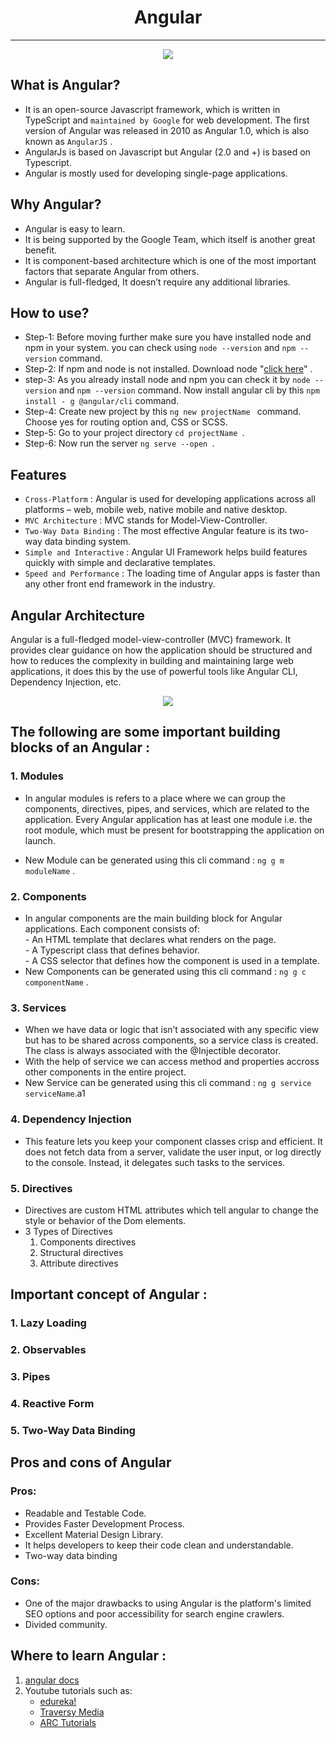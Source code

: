 <h1 align="center"> Angular
</h1>

<hr>

<p align="center">
  <img  src="https://nx.dev/documentation/latest/shared/angular-logo.png">
</p>

## What is Angular?

- It is an open-source Javascript framework, which is written in TypeScript and `maintained by Google` for web development. The first version of Angular was released in 2010 as Angular 1.0, which is also known as `AngularJS` .
- AngularJs is based on Javascript but Angular (2.0 and +) is based on Typescript.
- Angular is mostly used for developing single-page applications.

## Why Angular?

- Angular is easy to learn.
- It is being supported by the Google Team, which itself is another great benefit.
- It is component-based architecture which is one of the most important factors that separate Angular from others.
- Angular is full-fledged, It doesn’t require any additional libraries.

## How to use?

- Step-1: Before moving further make sure you have installed node and npm in your system. you can check using `node --version` and `npm --version` command.
- Step-2: If npm and node is not installed. Download node "[click here](https://nodejs.org/en/download/)" .
- step-3: As you already install node and npm you can check it by `node --version` and `npm --version` command. Now install angular cli by this `npm install - g @angular/cli` command.
- Step-4: Create new project by this `ng new projectName ` command. Choose yes for routing option and, CSS or SCSS.
- Step-5: Go to your project directory `cd projectName `.
- Step-6: Now run the server `ng serve --open `.

## Features

- `Cross-Platform` : Angular is used for developing applications across all platforms – web, mobile web, native mobile and native desktop.
- `MVC Architecture` : MVC stands for Model-View-Controller.
- `Two-Way Data Binding` : The most effective Angular feature is its two-way data binding system.
- `Simple and Interactive` : Angular UI Framework helps build features quickly with simple and declarative templates.
- `Speed and Performance` : The loading time of Angular apps is faster than any other front end framework in the industry.

## Angular Architecture

Angular is a full-fledged model-view-controller (MVC) framework. It provides clear guidance on how the application should be structured and how to reduces the complexity in building and maintaining large web applications, it does this by the use of powerful tools like Angular CLI, Dependency Injection, etc.

<p align="center">
  <img  src="https://www.simplilearn.com/ice9/free_resources_article_thumb/Angular_Architecture-What_is_Angular.PNG">
</p>

## The following are some important building blocks of an Angular :

### 1. Modules

- In angular modules is refers to a place where we can group the components, directives, pipes, and services, which are related to the application. Every Angular application has at least one module i.e. the root module, which must be present for bootstrapping the application on launch.

- New Module can be generated using this cli command : `ng g m moduleName` .

### 2. Components

- In angular components are the main building block for Angular applications. Each component consists of:
  <div>
  - An HTML template that declares what renders on the page. <br>
  - A Typescript class that defines behavior. <br>
  - A CSS selector that defines how the component is used in a template. <br>
  </div>
- New Components can be generated using this cli command : `ng g c componentName` .

### 3. Services

- When we have data or logic that isn’t associated with any specific view but has to be shared across components, so a service class is created. The class is always associated with the @Injectible decorator.
- With the help of service we can access method and properties accross other components in the entire project.
- New Service can be generated using this cli command : `ng g service serviceName`.a1

### 4. Dependency Injection

- This feature lets you keep your component classes crisp and efficient. It does not fetch data from a server, validate the user input, or log directly to the console. Instead, it delegates such tasks to the services.

### 5. Directives

- Directives are custom HTML attributes which tell angular to change the style or behavior of the Dom elements.
- 3 Types of Directives
  1. Components directives
  2. Structural directives
  3. Attribute directives

## Important concept of Angular :

### 1. Lazy Loading

### 2. Observables

### 3. Pipes

### 4. Reactive Form

### 5. Two-Way Data Binding

## Pros and cons of Angular

### Pros:

- Readable and Testable Code.
- Provides Faster Development Process.
- Excellent Material Design Library.
- It helps developers to keep their code clean and understandable.
- Two-way data binding

### Cons:

- One of the major drawbacks to using Angular is the platform's limited SEO options and poor accessibility for search engine crawlers.
- Divided community.

## Where to learn Angular :

1. [angular docs](https://angular.io/docs)
2. Youtube tutorials such as:
   - [edureka!](https://www.youtube.com/watch?v=Ati-oip_HcU)
   - [Traversy Media](https://www.youtube.com/watch?v=3dHNOWTI7H8)
   - [ARC Tutorials](https://www.youtube.com/watch?v=vMUQNbzJqEU&list=PLp50dWW_m40WYX5tynzpPf0a3ZgjGT1bI)

